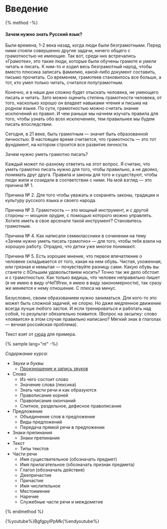 # Введение

{% method -%}

#### Зачем нужно знать Русский язык?

Были времена, 1-2 века назад,  когда люди были безграмотными. Перед ними стояли совершенно другие задачи, ничего общего с грамотностью не имеющие. Так вот, среди них встречались «Грамотеи», это такие люди, которые были обучены грамоте и умели читать и писать. К ним-то и ходил весь безграмотный народ, чтобы вместо плюсика записать фамилию, какой-либо документ составить, письмо прочитать. Со временем, грамотеев становилось все больше, а тот, кто умел только читать, считался полуграмотным.

Конечно, и в наши дни сложно будет отыскать человека, не умеющего писать и читать. Зато можно оценить степень грамотности человека, от того, насколько хорошо он владеет навыками чтения и письма на родном языке. По сути, грамотностью можно считать знание исключений из правил. И чем раньше мы начнем изучать правила для того, чтобы узнать обо всех исключениях, тем правильнее мы будем писать впоследствии.

Сегодня, в 21 веке, быть грамотным  — значит быть образованной личностью. В настоящее время считается, что грамотность — это тот фундамент, на котором строится все развитие личности.

Зачем нужно уметь грамотно писать?

Каждый может по-разному ответить на этот вопрос. Я считаю, что уметь грамотно писать нужно для того, чтобы правильно, а не двояко, понимать друг друга. Правила и законы для того и существуют, чтобы люди жили и созидали в соответствии с ними. На мой взгляд — это причина № 1.

Причина № 2. Для того чтобы уважать и сохранять законы, традиции и культуру русского языка и своего народа.

Причина № 3. Грамотность — это мощный инструмент, и с другой стороны — мощное орудие, с помощью которого можно управлять. Хотите иметь в свое арсенале такой инструмент? Становитесь грамотным.

Причина № 4. Как написали семиклассники в сочинении на тему «Зачем нужно уметь писать грамотно» — для того, чтобы тебя взяли на хорошую работу. Отрадно, что детки уже многое понимают.

Причина № 5. Есть хорошее мнение, что первое впечатление о человеке складывается от того, какая на нем обувь. Чистая, ухоженная, или грязная и немытая — почувствуйте разницу сами. Какую обувь вы станете с бОльшим удовольствием носить? Точно так же дело обстоит и с грамотностью. Как только видишь, что человек неправильно пишет (я не имею в виду оЧеПЯтки, я имею в виду закономерности), так сразу же меняется к нему отношение. С плюса на минус.

Безусловно, своим образованием нужно заниматься. Для кого-то это может быть сложной задачей, не спорю. Но даже медленное движение всегда лучше любого застоя. И если тренироваться и работать над собой, то результат обязательно появится. (Вопрос на засыпку: слово «появится» в этом случае правильно написано? Мягкий знак в глаголах — вечная российская проблема).

Текст взят от [сюда](http://kopilkasovetov.com/instrumentarii/zachem-nam-umet-gramotno-pisat) для примера.

{% sample lang="nt" -%} 

*Содержание курса:*

* Звуки и буквы
  * [Произношение и запись звуков](russian-language/01-Proiznoshenie-i-zapis-zvukov.md)
* Слово
  * Из чего состоит слово
  * Значение слова (лексика)
  * Знать части речи и как образуются
  * Правописание корней
  * Правописание окончаний
  * Слитное, раздельное, дефисное правописание
* Предложение
  * Объединение слов в предложение
  * Виды предложений
  * Передача прямой речи в предложении
* Знаки препинания
  * Знаки препинания
* Текст
  * Типы текстов
* Части речи
  * Имя существительное (обозначать предмет)
  * Имя прилагательное (обозначать признак предмета)
  * Глагол (обозначать действие)
  * Деепричастие
  * Причастие
  * Имя числительное
  * Местоимение
  * Наречие
  * Служебные части речи и междометие

{% endmethod %}

{%youtube%}BgfgpyIPpMk{%endyoutube%}
